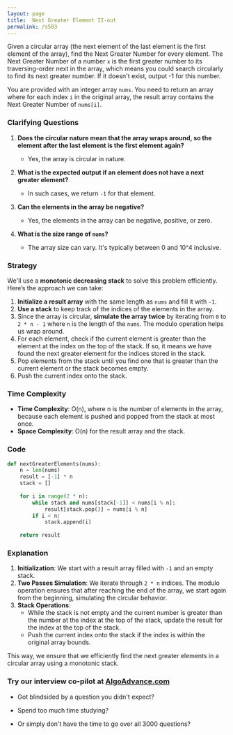 ```yaml
---
layout: page
title:  Next Greater Element II-out
permalink: /s503
---
```


Given a circular array (the next element of the last element is the first element of the array), find the Next Greater Number for every element. The Next Greater Number of a number `x` is the first greater number to its traversing-order next in the array, which means you could search circularly to find its next greater number. If it doesn't exist, output -1 for this number.

You are provided with an integer array `nums`. You need to return an array where for each index `i` in the original array, the result array contains the Next Greater Number of `nums[i]`.

### Clarifying Questions

1. **Does the circular nature mean that the array wraps around, so the element after the last element is the first element again?**
   - Yes, the array is circular in nature.

2. **What is the expected output if an element does not have a next greater element?**
   - In such cases, we return `-1` for that element.

3. **Can the elements in the array be negative?**
   - Yes, the elements in the array can be negative, positive, or zero.

4. **What is the size range of `nums`?**
   - The array size can vary. It's typically between 0 and 10^4 inclusive.

### Strategy

We'll use a **monotonic decreasing stack** to solve this problem efficiently. Here’s the approach we can take:

1. **Initialize a result array** with the same length as `nums` and fill it with `-1`.
2. **Use a stack** to keep track of the indices of the elements in the array.
3. Since the array is circular, **simulate the array twice** by iterating from `0` to `2 * n - 1` where `n` is the length of the `nums`. The modulo operation helps us wrap around.
4. For each element, check if the current element is greater than the element at the index on the top of the stack. If so, it means we have found the next greater element for the indices stored in the stack.
5. Pop elements from the stack until you find one that is greater than the current element or the stack becomes empty.
6. Push the current index onto the stack.

### Time Complexity

- **Time Complexity**: O(n), where n is the number of elements in the array, because each element is pushed and popped from the stack at most once.
- **Space Complexity**: O(n) for the result array and the stack.

### Code

```python
def nextGreaterElements(nums):
    n = len(nums)
    result = [-1] * n
    stack = []
    
    for i in range(2 * n):
        while stack and nums[stack[-1]] < nums[i % n]:
            result[stack.pop()] = nums[i % n]
        if i < n:
            stack.append(i)
    
    return result
```

### Explanation

1. **Initialization**: We start with a result array filled with `-1` and an empty stack.
2. **Two Passes Simulation**: We iterate through `2 * n` indices. The modulo operation ensures that after reaching the end of the array, we start again from the beginning, simulating the circular behavior.
3. **Stack Operations**: 
   - While the stack is not empty and the current number is greater than the number at the index at the top of the stack, update the result for the index at the top of the stack.
   - Push the current index onto the stack if the index is within the original array bounds.

This way, we ensure that we efficiently find the next greater elements in a circular array using a monotonic stack.


### Try our interview co-pilot at [AlgoAdvance.com](https://algoAdvance.com)

- Got blindsided by a question you didn't expect?

- Spend too much time studying?

- Or simply don't have the time to go over all 3000 questions?

